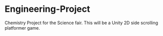 # Engineering-Project
Chemistry Project for the Science fair. This will be a Unity 2D side scrolling platformer game.
